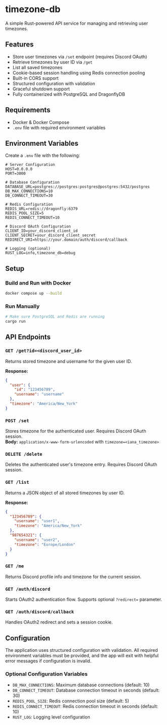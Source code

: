 # timezone-db

A simple Rust-powered API service for managing and retrieving user timezones.

## Features

- Store user timezones via `/set` endpoint (requires Discord OAuth)
- Retrieve timezones by user ID via `/get`
- List all saved timezones
- Cookie-based session handling using Redis connection pooling
- Built-in CORS support
- Structured configuration with validation
- Graceful shutdown support
- Fully containerized with PostgreSQL and DragonflyDB

## Requirements

- Docker & Docker Compose
- `.env` file with required environment variables

## Environment Variables

Create a `.env` file with the following:

```env
# Server Configuration
HOST=0.0.0.0
PORT=3000

# Database Configuration
DATABASE_URL=postgres://postgres:postgres@postgres:5432/postgres
DB_MAX_CONNECTIONS=10
DB_CONNECT_TIMEOUT=30

# Redis Configuration
REDIS_URL=redis://dragonfly:6379
REDIS_POOL_SIZE=5
REDIS_CONNECT_TIMEOUT=10

# Discord OAuth Configuration
CLIENT_ID=your_discord_client_id
CLIENT_SECRET=your_discord_client_secret
REDIRECT_URI=https://your.domain/auth/discord/callback

# Logging (optional)
RUST_LOG=info,timezone_db=debug
```

## Setup

### Build and Run with Docker

```bash
docker compose up --build
```

### Run Manually

```bash
# Make sure PostgreSQL and Redis are running
cargo run
```

## API Endpoints

### `GET /get?id=<discord_user_id>`

Returns stored timezone and username for the given user ID.

**Response:**
```json
{
  "user": {
    "id": "123456789",
    "username": "username"
  },
  "timezone": "America/New_York"
}
```

### `POST /set`

Stores timezone for the authenticated user. Requires Discord OAuth session.  
**Body:** `application/x-www-form-urlencoded` with `timezone=<iana_timezone>`

### `DELETE /delete`

Deletes the authenticated user's timezone entry. Requires Discord OAuth session.

### `GET /list`

Returns a JSON object of all stored timezones by user ID.

**Response:**
```json
{
  "123456789": {
    "username": "user1",
    "timezone": "America/New_York"
  },
  "987654321": {
    "username": "user2", 
    "timezone": "Europe/London"
  }
}
```

### `GET /me`

Returns Discord profile info and timezone for the current session.

### `GET /auth/discord`

Starts OAuth2 authentication flow. Supports optional `?redirect=` parameter.

### `GET /auth/discord/callback`

Handles OAuth2 redirect and sets a session cookie.

## Configuration

The application uses structured configuration with validation. All required environment variables must be provided, and the app will exit with helpful error messages if configuration is invalid.

### Optional Configuration Variables

- `DB_MAX_CONNECTIONS`: Maximum database connections (default: 10)
- `DB_CONNECT_TIMEOUT`: Database connection timeout in seconds (default: 30)
- `REDIS_POOL_SIZE`: Redis connection pool size (default: 5)
- `REDIS_CONNECT_TIMEOUT`: Redis connection timeout in seconds (default: 10)
- `RUST_LOG`: Logging level configuration
